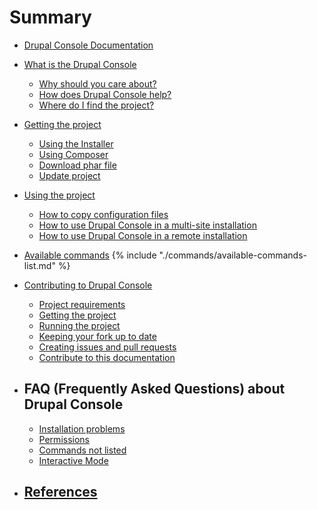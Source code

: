 # Summary

* [Drupal Console Documentation](README.md)

* [What is the Drupal Console](about/what-is-the-drupal-console.md)
  * [Why should you care about?](about/why-should-you-care-about.md)
  * [How does Drupal Console help?](about/how-does-drupal-console-help.md)
  * [Where do I find the project?](about/where-do-i-find-the-project.md)

* [Getting the project](getting/project.md)
  * [Using the Installer](getting/installer.md)
  * [Using Composer](getting/composer.md)
  * [Download phar file](getting/download.md)
  * [Update project](getting/update.md)
  
* [Using the project](using/project.md)
  * [How to copy configuration files](using/how-to-copy-configuration-files.md)
  * [How to use Drupal Console in a multi-site installation](using/how-to-use-drupal-console-in-a-multisite-installation.md)
  * [How to use Drupal Console in a remote installation](using/how-to-use-drupal-console-in-a-remote-installation.md)

* [Available commands](commands/available-commands.md)
  {% include "./commands/available-commands-list.md" %}

* [Contributing to Drupal Console](contributing/new-features.md)
   * [Project requirements](contributing/project-requirements.md)
   * [Getting the project](contributing/getting-the-project.md)
   * [Running the project](contributing/running-the-project.md)
   * [Keeping your fork up to date](contributing/keeping-your-fork-up-to-date.md)
   * [Creating issues and pull requests](contributing/creating-issues-and-pull-requests.md)
   * [Contribute to this documentation](contributing/documentation.md "Contribute to the Drupal Console book")

* ## FAQ (Frequently Asked Questions) about Drupal Console
   * [Installation problems](drupal_console_faq/installation-problems.md)
   * [Permissions](drupal_console_faq/permissions.md)
   * [Commands not listed](drupal_console_faq/commands-not-listed.md)
   * [Interactive Mode](drupal_console_faq/interactive-mode.md)

* ## [References](references/links.md)

